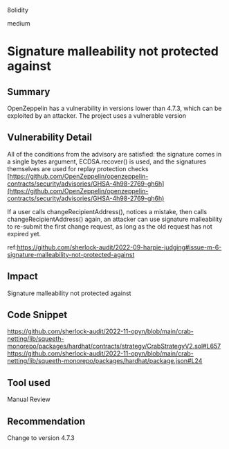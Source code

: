 8olidity

medium

# Signature malleability not protected against

## Summary
OpenZeppelin has a vulnerability in versions lower than 4.7.3, which can be exploited by an attacker. The project uses a vulnerable version

## Vulnerability Detail
All of the conditions from the advisory are satisfied: the signature comes in a single bytes argument, ECDSA.recover() is used, and the signatures themselves are used for replay protection checks 
[https://github.com/OpenZeppelin/openzeppelin-contracts/security/advisories/GHSA-4h98-2769-gh6h](https://github.com/OpenZeppelin/openzeppelin-contracts/security/advisories/GHSA-4h98-2769-gh6h)

If a user calls changeRecipientAddress(), notices a mistake, then calls changeRecipientAddress() again, an attacker can use signature malleability to re-submit the first change request, as long as the old request has not expired yet.

ref:https://github.com/sherlock-audit/2022-09-harpie-judging#issue-m-6-signature-malleability-not-protected-against
## Impact
Signature malleability not protected against
## Code Snippet
https://github.com/sherlock-audit/2022-11-opyn/blob/main/crab-netting/lib/squeeth-monorepo/packages/hardhat/contracts/strategy/CrabStrategyV2.sol#L657
https://github.com/sherlock-audit/2022-11-opyn/blob/main/crab-netting/lib/squeeth-monorepo/packages/hardhat/package.json#L24

## Tool used

Manual Review

## Recommendation
Change to version 4.7.3
